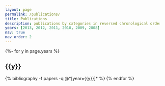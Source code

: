 ```yaml
---
layout: page
permalink: /publications/
title: Publications
description: publications by categories in reversed chronological order.
years: [2013, 2012, 2011, 2010, 2009, 2008]
nav: true
nav_order: 2
---
```

<!-- _pages/publications.md -->
<div class="publications">

{%- for y in page.years %}
  <h2 class="year">{{y}}</h2>
  {% bibliography -f papers -q @*[year={{y}}]* %}
{% endfor %}

</div>
